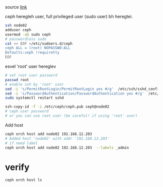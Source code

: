 source [link](https://docs.ceph.com/en/pacific/cephadm/host-management/#adding-hosts)

ceph heregleh user, full privileged user (sudo user) bh heregtei. 
```bash
ssh node02
adduser ceph
usermod -aG sudo ceph
# passwordless sudo
cat << EOF >/etc/sudoers.d/ceph
ceph ALL = (root) NOPASSWD:ALL
Defaults:ceph !requiretty
EOF
```

esvel 'root' user hereglev
```bash
# set root user password
passwd root
# enable ssh by 'root' user
sed -i 's/PermitRootLogin/PermitRootLogin yes #/g'  /etc/ssh/sshd_config
sed -i 's/PasswordAuthentication/PasswordAuthentication yes #/g'  /etc/ssh/sshd_config
sudo systemctl restart sshd
```

```bash
ssh-copy-id -f -i /etc/ceph/ceph.pub ceph@node02
# ceph user password
# or you can use root user (be careful! if using 'root' user) 
```

Add host
```bash
ceph orch host add node02 192.168.12.203 
# Added host 'node02' with addr '192.168.12.203'
# if need label
ceph orch host add node02 192.168.12.203  --labels _admin
```

# verify
```bash
ceph orch host ls
```
